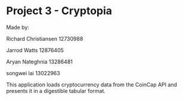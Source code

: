 # Project 3 - Cryptopia

Made by:

Richard Christiansen 12730988

Jarrod Watts         12876405

Aryan Nateghnia      13286481

songwei lai          13022963

This application loads cryptocurrency data from the CoinCap API and presents it in a digestible tabular format.
